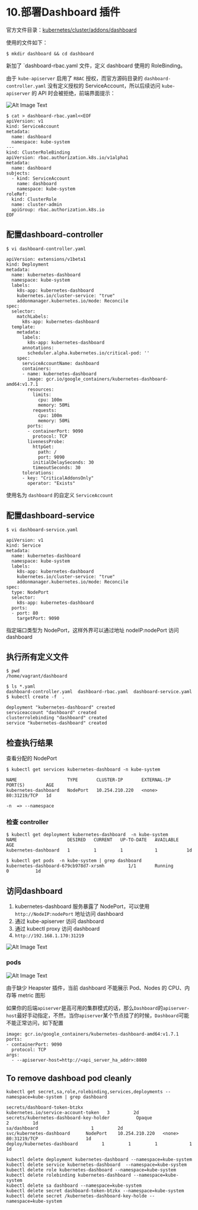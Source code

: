 # 10.部署Dashboard 插件

官方文件目录：[kubernetes/cluster/addons/dashboard](https://github.com/kubernetes/kubernetes/tree/v1.8.2/cluster/addons/dashboard)

使用的文件如下：

```
$ mkdir dashboard && cd dashboard
```
新加了 `dashboard-rbac.yaml 文件，定义 dashboard 使用的 RoleBinding。

由于 `kube-apiserver` 启用了 `RBAC` 授权，而官方源码目录的 `dashboard-controller.yaml` 没有定义授权的 ServiceAccount，所以后续访问 `kube-apiserver` 的 API 时会被拒绝，前端界面提示：

![Alt Image Text](images/10_01.jpg "Headline image")

```
$ cat > dashboard-rbac.yaml<<EOF
apiVersion: v1
kind: ServiceAccount
metadata:
  name: dashboard
  namespace: kube-system
---
kind: ClusterRoleBinding
apiVersion: rbac.authorization.k8s.io/v1alpha1
metadata:
  name: dashboard
subjects:
  - kind: ServiceAccount
    name: dashboard
    namespace: kube-system
roleRef:
  kind: ClusterRole
  name: cluster-admin
  apiGroup: rbac.authorization.k8s.io
EOF
```

## 配置dashboard-controller

```
$ vi dashboard-controller.yaml

apiVersion: extensions/v1beta1
kind: Deployment
metadata:
  name: kubernetes-dashboard
  namespace: kube-system
  labels:
    k8s-app: kubernetes-dashboard
    kubernetes.io/cluster-service: "true"
    addonmanager.kubernetes.io/mode: Reconcile
spec:
  selector:
    matchLabels:
      k8s-app: kubernetes-dashboard
  template:
    metadata:
      labels:
        k8s-app: kubernetes-dashboard
      annotations:
        scheduler.alpha.kubernetes.io/critical-pod: ''
    spec:
      serviceAccountName: dashboard
      containers:
      - name: kubernetes-dashboard
        image: gcr.io/google_containers/kubernetes-dashboard-amd64:v1.7.1
        resources:
          limits:
            cpu: 100m
            memory: 50Mi
          requests:
            cpu: 100m
            memory: 50Mi
        ports:
        - containerPort: 9090
          protocol: TCP
        livenessProbe:
          httpGet:
            path: /
            port: 9090
          initialDelaySeconds: 30
          timeoutSeconds: 30
      tolerations:
      - key: "CriticalAddonsOnly"
        operator: "Exists"
```

使用名为 `dashboard` 的自定义 `ServiceAccount`

## 配置dashboard-service

```
$ vi dashboard-service.yaml

apiVersion: v1
kind: Service
metadata:
  name: kubernetes-dashboard
  namespace: kube-system
  labels:
    k8s-app: kubernetes-dashboard
    kubernetes.io/cluster-service: "true"
    addonmanager.kubernetes.io/mode: Reconcile
spec:
  type: NodePort
  selector:
    k8s-app: kubernetes-dashboard
  ports:
  - port: 80
    targetPort: 9090
```

指定端口类型为 NodePort，这样外界可以通过地址 nodeIP:nodePort 访问 dashboard

## 执行所有定义文件

```
$ pwd
/home/vagrant/dashboard

$ ls *.yaml
dashboard-controller.yaml  dashboard-rbac.yaml  dashboard-service.yaml
$ kubectl create -f  .

deployment "kubernetes-dashboard" created
serviceaccount "dashboard" created
clusterrolebinding "dashboard" created
service "kubernetes-dashboard" created

```

## 检查执行结果

查看分配的 NodePort

```
$ kubectl get services kubernetes-dashboard -n kube-system

NAME                   TYPE       CLUSTER-IP       EXTERNAL-IP   PORT(S)        AGE
kubernetes-dashboard   NodePort   10.254.210.220   <none>        80:31219/TCP   1d

```

```
-n  => --namespace
```


### 检查 controller


```
$ kubectl get deployment kubernetes-dashboard  -n kube-system
NAME                   DESIRED   CURRENT   UP-TO-DATE   AVAILABLE   AGE
kubernetes-dashboard   1         1         1            1           1d

$ kubectl get pods  -n kube-system | grep dashboard
kubernetes-dashboard-679cb978d7-xrsmh         1/1       Running            0          1d
```

## 访问dashboard

1. kubernetes-dashboard 服务暴露了 NodePort，可以使用 `http://NodeIP:nodePort` 地址访问 dashboard
2. 通过 kube-apiserver 访问 dashboard
3. 通过 kubectl proxy 访问 dashboard
4. `http://192.168.1.170:31219`

![Alt Image Text](images/10_02.jpg "Headline image")


### pods

![Alt Image Text](images/10_03.jpg "Headline image")


由于缺少 Heapster 插件，当前 dashboard 不能展示 Pod、Nodes 的 CPU、内存等 metric 图形

如果你的后端`apiserver`是高可用的集群模式的话，那么`Dashboard`的`apiserver-host`最好手动指定，不然，当你`apiserver`某个节点挂了的时候，`Dashboard`可能不能正常访问，如下配置

```
image: gcr.io/google_containers/kubernetes-dashboard-amd64:v1.7.1
ports:
- containerPort: 9090
  protocol: TCP
args:
  - --apiserver-host=http://<api_server_ha_addr>:8080
```

## To remove dashboad pod cleanly

```
kubectl get secret,sa,role,rolebinding,services,deployments --namespace=kube-system | grep dashboard

secrets/dashboard-token-btzkx                    kubernetes.io/service-account-token   3         2d
secrets/kubernetes-dashboard-key-holder          Opaque                                2         1d
sa/dashboard                    1         2d
svc/kubernetes-dashboard      NodePort    10.254.210.220   <none>        80:31219/TCP                  1d
deploy/kubernetes-dashboard         1         1         1            1           1d

```

```
kubectl delete deployment kubernetes-dashboard --namespace=kube-system 
kubectl delete service kubernetes-dashboard  --namespace=kube-system 
kubectl delete role kubernetes-dashboard --namespace=kube-system 
kubectl delete rolebinding kubernetes-dashboard --namespace=kube-system
kubectl delete sa dashboard --namespace=kube-system 
kubectl delete secret dashboard-token-btzkx --namespace=kube-system
kubectl delete secret /kubernetes-dashboard-key-holde --namespace=kube-system
```



